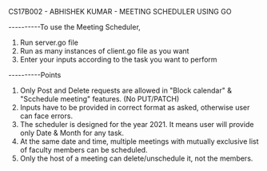 CS17B002 - ABHISHEK KUMAR - MEETING SCHEDULER USING GO

----------To use the Meeting Scheduler,
1. Run server.go file
2. Run as many instances of client.go file as you want
3. Enter your inputs according to the task you want to perform


----------Points
1. Only Post and Delete requests are allowed in "Block calendar" & "Scchedule meeting" features. (No PUT/PATCH)
2. Inputs have to be provided in correct format as asked, otherwise user can face errors.
3. The scheduler is designed for the year 2021. It means user will provide only Date & Month for any task.
4. At the same date and time, multiple meetings with mutually exclusive list of faculty members can be scheduled.
5. Only the host of a meeting can delete/unschedule it, not the members.
